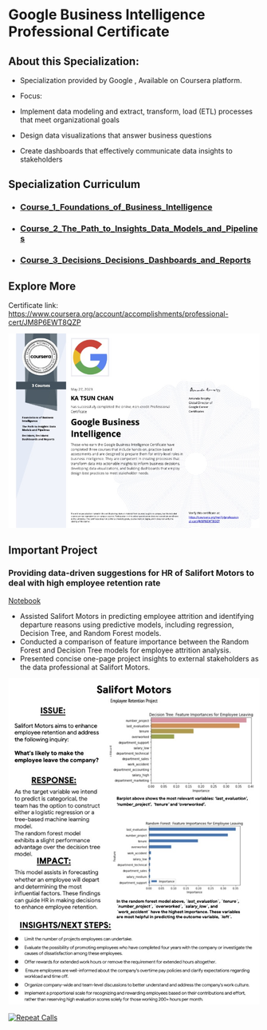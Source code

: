 # Google Business Intelligence Professional Certificate
 
## About this Specialization:

+ Specialization provided by Google , Available on Coursera platform.

+ Focus:
 + Implement data modeling and extract, transform, load (ETL) processes that meet organizational goals 
 + Design data visualizations that answer business questions
 + Create dashboards that effectively communicate data insights to stakeholders




## Specialization Curriculum
+ ### [Course_1_Foundations_of_Business_Intelligence](https://github.com/ktchan33GBC/Google-Business-Intelligence-Professional-Certificate/tree/main/Course_1_Foundations_of_Business_Intelligence)
+ ### [Course_2_The_Path_to_Insights_Data_Models_and_Pipelines](https://github.com/ktchan33GBC/Google-Business-Intelligence-Professional-Certificate/tree/main/Course_2_The_Path_to_Insights_Data_Models_and_Pipelines)
+ ### [Course_3_Decisions_Decisions_Dashboards_and_Reports](https://github.com/ktchan33GBC/Google-Business-Intelligence-Professional-Certificate/tree/main/Course_3_Decisions_Decisions_Dashboards_and_Reports)




## Explore More
Certificate link: https://www.coursera.org/account/accomplishments/professional-cert/JM8P6EWT8QZP

![Certificate](https://github.com/ktchan33GBC/Google-Business-Intelligence-Professional-Certificate/blob/main/img/Specialization_Certificate_Coursera_Google_Business_Intelligence_Professional_Certificate.jpg)

<!-- USAGE EXAMPLES -->

## Important Project


### Providing data-driven suggestions for HR of Salifort Motors to deal with high employee retention rate
[Notebook](https://github.com/ktchan33GBC/Google-Advanced-Data-Analytics-Professional-Certificate/blob/main/Course_7_Google_Advanced_Data_Analytics_Capstone/Captstone_Proj_Salifort_Motors_employee_retention.ipynb)


+ Assisted Salifort Motors in predicting employee attrition and identifying departure reasons using predictive models, including regression, Decision Tree, and Random Forest models.
+ Conducted a comparison of feature importance between the Random Forest and Decision Tree models for employee attrition analysis.
+ Presented concise one-page project insights to external stakeholders as the data professional at Salifort Motors.


![Result](https://github.com/ktchan33GBC/Google-Advanced-Data-Analytics-Professional-Certificate/blob/main/Course_7_Google_Advanced_Data_Analytics_Capstone/result_executive_summary.jpg)


<div class='tableauPlaceholder' id='viz1694900853205' style='position: relative'><noscript><a href='#'><img alt='Repeat Calls ' src='https:&#47;&#47;public.tableau.com&#47;static&#47;images&#47;Go&#47;GoogleBusinessIntelligenceCertificateGoogleFiber_16949002141000&#47;RepeatCalls&#47;1_rss.png' style='border: none' /></a></noscript><object class='tableauViz'  style='display:none;'><param name='host_url' value='https%3A%2F%2Fpublic.tableau.com%2F' /> <param name='embed_code_version' value='3' /> <param name='path' value='views&#47;GoogleBusinessIntelligenceCertificateGoogleFiber_16949002141000&#47;RepeatCalls?:language=en-US&amp;:embed=true' /> <param name='toolbar' value='yes' /><param name='static_image' value='https:&#47;&#47;public.tableau.com&#47;static&#47;images&#47;Go&#47;GoogleBusinessIntelligenceCertificateGoogleFiber_16949002141000&#47;RepeatCalls&#47;1.png' /> <param name='animate_transition' value='yes' /><param name='display_static_image' value='yes' /><param name='display_spinner' value='yes' /><param name='display_overlay' value='yes' /><param name='display_count' value='yes' /><param name='language' value='en-US' /></object></div>                <script type='text/javascript'>                    var divElement = document.getElementById('viz1694900853205');                    var vizElement = divElement.getElementsByTagName('object')[0];                    vizElement.style.width='1016px';vizElement.style.height='991px';                    var scriptElement = document.createElement('script');                    scriptElement.src = 'https://public.tableau.com/javascripts/api/viz_v1.js';                    vizElement.parentNode.insertBefore(scriptElement, vizElement);                </script>